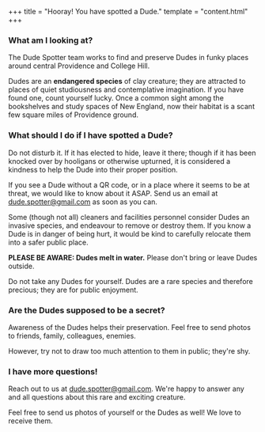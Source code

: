 +++
title = "Hooray! You have spotted a Dude."
template = "content.html"
+++

### What am I looking at?

The Dude Spotter team works to find and preserve Dudes in funky places around central Providence and College Hill. 

Dudes are an **endangered species** of clay creature; they are attracted to places of quiet studiousness and contemplative imagination. If you have found one, count yourself lucky. Once a common sight among the bookshelves and study spaces of New England, now their habitat is a scant few square miles of Providence ground.

### What should I do if I have spotted a Dude?

Do not disturb it. If it has elected to hide, leave it there; though if it has been knocked over by hooligans or otherwise upturned, it is considered a kindness to help the Dude into their proper position.

If you see a Dude without a QR code, or in a place where it seems to be at threat, we would like to know about it ASAP. Send us an email at dude.spotter@gmail.com as soon as you can.

Some (though not all) cleaners and facilities personnel consider Dudes an invasive species, and endeavour to remove or destroy them. If you know a Dude is in danger of being hurt, it would be kind to carefully relocate them into a safer public place.

**PLEASE BE AWARE: Dudes melt in water.** Please don't bring or leave Dudes outside.

Do not take any Dudes for yourself. Dudes are a rare species and therefore precious; they are for public enjoyment.

### Are the Dudes supposed to be a secret?

Awareness of the Dudes helps their preservation. Feel free to send photos to friends, family, colleagues, enemies. 

However, try not to draw too much attention to them in public; they're shy.

### I have more questions!

Reach out to us at dude.spotter@gmail.com. We're happy to answer any and all questions about this rare and exciting creature.

Feel free to send us photos of yourself or the Dudes as well! We love to receive them.
